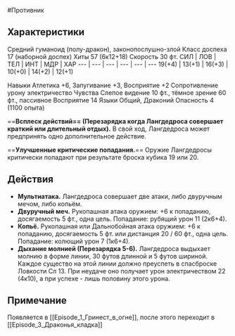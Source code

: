 #Противник
## Характеристики
Средний гуманоид (полу-дракон), законопослушно-злой
Класс доспеха 17 (наборной доспех)
Хиты 57 (6к12+18)
Скорость 30 фт.
СИЛ | ЛОВ | ТЕЛ | ИНТ | МДР | ХАР
--- | --- | --- | --- | --- | ---
19(+4) | 13(+1) | 16(+3) | 10(+0) | 14(+2) | 12(+1)

Навыки Атлетика +6, Запугивание +3, Восприятие +2
Сопротивление урону электричество
Чувства Слепое видение 10 фт., тёмное зрение 60 фт.,
пассивное Восприятие 14
Языки Общий, Драконий
Опасность 4 (1100 опыта)

==**Всплеск действий== (Перезарядка когда Лангдедроса
совершает краткий или длительный отдых).** В свой ход,
Лангдедроса может предпринять одно дополнительное действие.

==**Улучшенные критические попадания.**== Оружие
Лангдедросы критически попадают при результате броска
кубика 19 или 20.

## Действия
- **Мультиатака.** Лангдедроса совершает две атаки, либо
двуручным мечом, либо копьём.
- **Двуручный меч.** Рукопашная атака оружием: +6 к
попаданию, досягаемость 5 фт., одна цель. Попадание:
рубящий урон 11 (2к6+4).
- **Копьё.** Рукопашная или Дальнобойная атака оружием: +6 к
попаданию, досягаемость 5 фт. или дистанция 20 / 60 фт.,
одна цель. Попадание: колющий урон 7 (1к6+4).
- **Дыхание молнией (Перезарядка 5-6).** Лангдедроса
выдыхает молнию в форме линии, 30 футов длинной и 5
футов шириной. Каждое существо на этой линии должно
преуспеть в спасброске Ловкости Сл 13. При неудаче оно
получает урон электричеством 22 (4к10), а при успехе - лишь
половину этого урона.



## Примечание
Появляется в [[Episode_1_Гринест_в_огне]], после этого переходит в [[Episode_3_Драконья_кладка]]